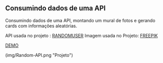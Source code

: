 ## Consumindo dados de uma API 

Consumindo dados de uma API, montando um mural de fotos e gerando cards com informações aleatórias.

API usada no projeto : [RANDOMUSER](https://randomuser.me/ "RANDOMUSER")
Imagem usada no Projeto: [FREEPIK](https://br.freepik.com/fotos-vetores-gratis/fundo "freepik")

[DEMO](https://estudo-usando-a-randomuser-api.web.app/)

(img/Random-API.png "Projeto")